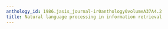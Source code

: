 ```yaml
---
anthology_id: 1986.jasis_journal-ir0anthology0volumeA37A4.2
title: Natural language processing in information retrieval
---
```

